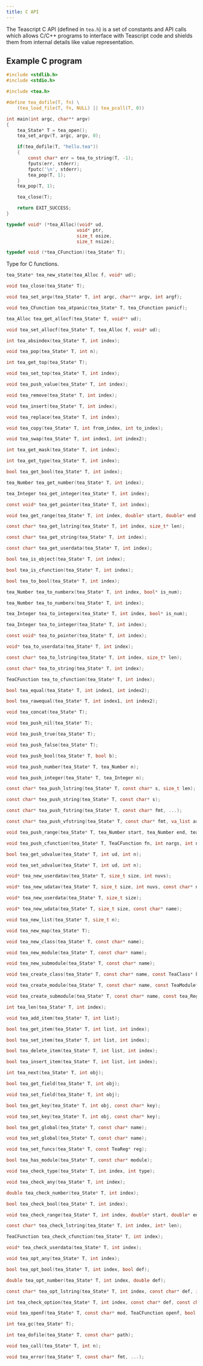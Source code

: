 ```yaml
---
title: C API
---
```


The Teascript C API (defined in `tea.h`) is a set of constants and API calls which allows C/C++ programs to interface with Teascript code and shields them from internal details like value representation.

## Example C program

```c
#include <stdlib.h>
#include <stdio.h>

#include <tea.h>

#define tea_dofile(T, fn) \
    (tea_load_file(T, fn, NULL) || tea_pcall(T, 0))

int main(int argc, char** argv)
{
    tea_State* T = tea_open();
    tea_set_argv(T, argc, argv, 0);

    if(tea_dofile(T, "hello.tea"))
    {
        const char* err = tea_to_string(T, -1);
        fputs(err, stderr);
        fputc('\n', stderr);
        tea_pop(T, 1);
    }
    tea_pop(T, 1);

    tea_close(T);

    return EXIT_SUCCESS;
}
```

```c
typedef void* (*tea_Alloc)(void* ud, 
                          void* ptr, 
                          size_t osize, 
                          size_t nsize);
```

```c
typedef void (*tea_CFunction)(tea_State* T);
```

Type for C functions.

```c
tea_State* tea_new_state(tea_Alloc f, void* ud);
```

```c
void tea_close(tea_State* T);
```

```c
void tea_set_argv(tea_State* T, int argc, char** argv, int argf);
```

```c
void tea_CFunction tea_atpanic(tea_State* T, tea_CFunction panicf);
```

```c
tea_Alloc tea_get_allocf(tea_State* T, void** ud);
```

```c
void tea_set_allocf(tea_State* T, tea_Alloc f, void* ud);
```

```c
int tea_absindex(tea_State* T, int index);
```

```c
void tea_pop(tea_State* T, int n);
```

```c
int tea_get_top(tea_State* T);
```

```c
void tea_set_top(tea_State* T, int index);
```

```c
void tea_push_value(tea_State* T, int index);
```

```c
void tea_remove(tea_State* T, int index);
```

```c
void tea_insert(tea_State* T, int index);
```

```c
void tea_replace(tea_State* T, int index);
```

```c
void tea_copy(tea_State* T, int from_index, int to_index);
```

```c
void tea_swap(tea_State* T, int index1, int index2);
```

```c
int tea_get_mask(tea_State* T, int index);
```

```c
int tea_get_type(tea_State* T, int index);
```

```c
bool tea_get_bool(tea_State* T, int index);
```

```c
tea_Number tea_get_number(tea_State* T, int index);
```

```c
tea_Integer tea_get_integer(tea_State* T, int index);
```

```c
const void* tea_get_pointer(tea_State* T, int index);
```

```c
void tea_get_range(tea_State* T, int index, double* start, double* end, double* step);
```

```c
const char* tea_get_lstring(tea_State* T, int index, size_t* len);
```

```c
const char* tea_get_string(tea_State* T, int index);
```

```c
const char* tea_get_userdata(tea_State* T, int index);
```

```c
bool tea_is_object(tea_State* T, int index);
```

```c
bool tea_is_cfunction(tea_State* T, int index);
```

```c
bool tea_to_bool(tea_State* T, int index);
```

```c
tea_Number tea_to_numberx(tea_State* T, int index, bool* is_num);
```

```c
tea_Number tea_to_numberx(tea_State* T, int index);
```

```c
tea_Integer tea_to_integerx(tea_State* T, int index, bool* is_num);
```

```c
tea_Integer tea_to_integer(tea_State* T, int index);
```

```c
const void* tea_to_pointer(tea_State* T, int index);
```

```c
void* tea_to_userdata(tea_State* T, int index);
```

```c
const char* tea_to_lstring(tea_State* T, int index, size_t* len);
```

```c
const char* tea_to_string(tea_State* T, int index);
```

```c
TeaCFunction tea_to_cfunction(tea_State* T, int index);
```

```c
bool tea_equal(tea_State* T, int index1, int index2);
```

```c
bool tea_rawequal(tea_State* T, int index1, int index2);
```

```c
void tea_concat(tea_State* T);
```

```c
void tea_push_nil(tea_State* T);
```

```c
void tea_push_true(tea_State* T);
```

```c
void tea_push_false(tea_State* T);
```

```c
void tea_push_bool(tea_State* T, bool b);
```

```c
void tea_push_number(tea_State* T, tea_Number n);
```

```c
void tea_push_integer(tea_State* T, tea_Integer n);
```

```c
const char* tea_push_lstring(tea_State* T, const char* s, size_t len);
```

```c
const char* tea_push_string(tea_State* T, const char* s);
```

```c
const char* tea_push_fstring(tea_State* T, const char* fmt, ...);
```

```c
const char* tea_push_vfstring(tea_State* T, const char* fmt, va_list args);
```

```c
void tea_push_range(tea_State* T, tea_Number start, tea_Number end, tea_Number step);
```

```c
void tea_push_cfunction(tea_State* T, TeaCFunction fn, int nargs, int nopts);
```

```c
bool tea_get_udvalue(tea_State* T, int ud, int n);
```

```c
void tea_set_udvalue(tea_State* T, int ud, int n);
```

```c
void* tea_new_userdatav(tea_State* T, size_t size, int nuvs);
```

```c
void* tea_new_udatav(tea_State* T, size_t size, int nuvs, const char* name);
```

```c
void* tea_new_userdata(tea_State* T, size_t size);
```

```c
void* tea_new_udata(tea_State* T, size_t size, const char* name);
```

```c
void tea_new_list(tea_State* T, size_t n);
```

```c
void tea_new_map(tea_State* T);
```

```c
void tea_new_class(tea_State* T, const char* name);
```

```c
void tea_new_module(tea_State* T, const char* name);
```

```c
void tea_new_submodule(tea_State* T, const char* name);
```

```c
void tea_create_class(tea_State* T, const char* name, const TeaClass* klass);
```

```c
void tea_create_module(tea_State* T, const char* name, const TeaModule* module);
```

```c
void tea_create_submodule(tea_State* T, const char* name, const tea_Reg* module);
```

```c
int tea_len(tea_State* T, int index);
```

```c
void tea_add_item(tea_State* T, int list);
```

```c
bool tea_get_item(tea_State* T, int list, int index);
```

```c
bool tea_set_item(tea_State* T, int list, int index);
```

```c
bool tea_delete_item(tea_State* T, int list, int index);
```

```c
bool tea_insert_item(tea_State* T, int list, int index);
```

```c
int tea_next(tea_State* T, int obj);
```

```c
bool tea_get_field(tea_State* T, int obj);
```

```c
void tea_set_field(tea_State* T, int obj);
```

```c
bool tea_get_key(tea_State* T, int obj, const char* key);
```

```c
void tea_set_key(tea_State* T, int obj, const char* key);
```

```c
bool tea_get_global(tea_State* T, const char* name);
```

```c
void tea_set_global(tea_State* T, const char* name);
```

```c
void tea_set_funcs(tea_State* T, const TeaReg* reg);
```

```c
bool tea_has_module(tea_State* T, const char* module);
```

```c
void tea_check_type(tea_State* T, int index, int type);
```

```c
void tea_check_any(tea_State* T, int index);
```

```c
double tea_check_number(tea_State* T, int index);
```

```c
bool tea_check_bool(tea_State* T, int index);
```

```c
void tea_check_range(tea_State* T, int index, double* start, double* end, double* step);
```

```c
const char* tea_check_lstring(tea_State* T, int index, int* len);
```

```c
TeaCFunction tea_check_cfunction(tea_State* T, int index);
```

```c
void* tea_check_userdata(tea_State* T, int index);
```

```c
void tea_opt_any(tea_State* T, int index);
```

```c
bool tea_opt_bool(tea_State* T, int index, bool def);
```

```c
double tea_opt_number(tea_State* T, int index, double def);
```

```c
const char* tea_opt_lstring(tea_State* T, int index, const char* def, int* len);
```

```c
int tea_check_option(tea_State* T, int index, const char* def, const char* const options[]);
```

```c
void tea_openf(tea_State* T, const char* mod, TeaCFunction openf, bool glb);
```

```c
int tea_gc(tea_State* T);
```

```c
int tea_dofile(tea_State* T, const char* path);
```

```c
void tea_call(tea_State* T, int n);
```

```c
void tea_error(tea_State* T, const char* fmt, ...);
```